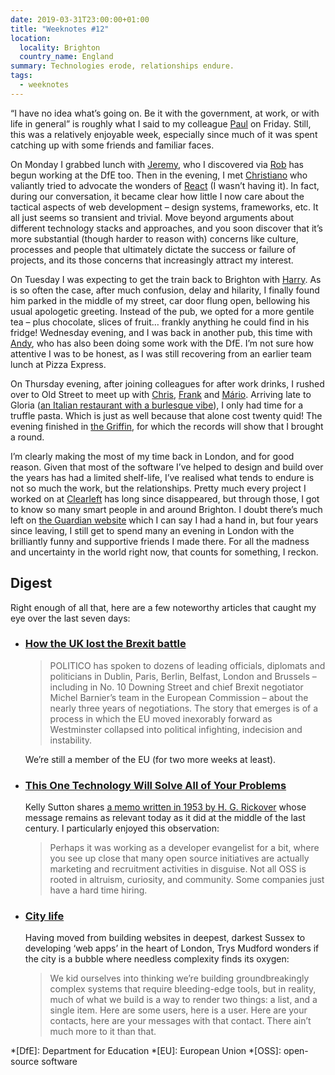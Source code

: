 ```yaml
---
date: 2019-03-31T23:00:00+01:00
title: "Weeknotes #12"
location:
  locality: Brighton
  country_name: England
summary: Technologies erode, relationships endure.
tags:
  - weeknotes
---
```


“I have no idea what’s going on. Be it with the government, at work, or with life in general” is roughly what I said to my colleague [Paul][1] on Friday. Still, this was a relatively enjoyable week, especially since much of it was spent catching up with some friends and familiar faces.

On Monday I grabbed lunch with [Jeremy][2], who I discovered via [Rob][3] has begun working at the DfE too. Then in the evening, I met [Christiano][4] who valiantly tried to advocate the wonders of [React][5] (I wasn’t having it). In fact, during our conversation, it became clear how little I now care about the tactical aspects of web development – design systems, frameworks, etc. It all just seems so transient and trivial. Move beyond arguments about different technology stacks and approaches, and you soon discover that it’s more substantial (though harder to reason with) concerns like culture, processes and people that ultimately dictate the success or failure of projects, and its those concerns that increasingly attract my interest.

On Tuesday I was expecting to get the train back to Brighton with [Harry][6]. As is so often the case, after much confusion, delay and hilarity, I finally found him parked in the middle of my street, car door flung open, bellowing his usual apologetic greeting. Instead of the pub, we opted for a more gentile tea – plus chocolate, slices of fruit… frankly anything he could find in his fridge! Wednesday evening, and I was back in another pub, this time with [Andy][7], who has also been doing some work with the DfE. I’m not sure how attentive I was to be honest, as I was still recovering from an earlier team lunch at Pizza Express.

On Thursday evening, after joining colleagues for after work drinks, I rushed over to Old Street to meet up with [Chris][8], [Frank][9] and [Mário][10]. Arriving late to Gloria ([an Italian restaurant with a burlesque vibe][11]), I only had time for a truffle pasta. Which is just as well because that alone cost twenty quid! The evening finished in [the Griffin][12], for which the records will show that I brought a round.

I’m clearly making the most of my time back in London, and for good reason. Given that most of the software I’ve helped to design and build over the years has had a limited shelf-life, I’ve realised what tends to endure is not so much the work, but the relationships. Pretty much every project I worked on at [Clearleft][13] has long since disappeared, but through those, I got to know so many smart people in and around Brighton. I doubt there’s much left on [the Guardian website][14] which I can say I had a hand in, but four years since leaving, I still get to spend many an evening in London with the brilliantly funny and supportive friends I made there. For all the madness and uncertainty in the world right now, that counts for something, I reckon.

## Digest

Right enough of all that, here are a few noteworthy articles that caught my eye over the last seven days:

- ### [How the UK lost the Brexit battle][15]

  > POLITICO has spoken to dozens of leading officials, diplomats and politicians in Dublin, Paris, Berlin, Belfast, London and Brussels – including in No. 10 Downing Street and chief Brexit negotiator Michel Barnier’s team in the European Commission – about the nearly three years of negotiations.
  > The story that emerges is of a process in which the EU moved inexorably forward as Westminster collapsed into political infighting, indecision and instability.

  We’re still a member of the EU (for two more weeks at least).

- ### [This One Technology Will Solve All of Your Problems][16]

  Kelly Sutton shares [a memo written in 1953 by H. G. Rickover][17] whose message remains as relevant today as it did at the middle of the last century. I particularly enjoyed this observation:

  > Perhaps it was working as a developer evangelist for a bit, where you see up close that many open source initiatives are actually marketing and recruitment activities in disguise. Not all OSS is rooted in altruism, curiosity, and community. Some companies just have a hard time hiring.

- ### [City life][18]

  Having moved from building websites in deepest, darkest Sussex to developing ‘web apps’ in the heart of London, Trys Mudford wonders if the city is a bubble where needless complexity finds its oxygen:

  > We kid ourselves into thinking we’re building groundbreakingly complex systems that require bleeding-edge tools, but in reality, much of what we build is a way to render two things: a list, and a single item. Here are some users, here is a user. Here are your contacts, here are your messages with that contact. There ain’t much more to it than that.

[1]: https://www.paulrhayes.com
[2]: http://www.jeremyrosenberg.co.uk
[3]: http://www.robotperson.com
[4]: http://www.didoo.net
[5]: https://reactjs.org
[6]: https://www.brignull.com
[7]: http://byandyparker.com
[8]: https://twitter.com/c_p_pearson
[9]: http://www.tobefrank.co.uk
[10]: http://www.marioandrade.com
[11]: https://london.eater.com/2019/2/12/18220106/big-mamma-restaurants-london-gloria-shoreditch
[12]: http://the-griffin.com
[13]: https://clearleft.com
[14]: https://www.theguardian.com/uk
[15]: https://www.politico.eu/article/how-uk-lost-brexit-eu-negotiation/
[16]: https://kellysutton.com/2019/03/23/this-one-technology-will-solve-all-of-your-problems.html
[17]: http://ecolo.org/documents/documents_in_english/Rickover.pdf
[18]: https://www.trysmudford.com/blog/city-life/

*[DfE]: Department for Education
*[EU]: European Union
*[OSS]: open-source software
